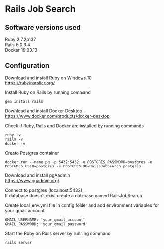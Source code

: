 # Rails Job Search

## Software versions used

Ruby 2.7.2p137  
Rails 6.0.3.4  
Docker 19.03.13  

## Configuration

Download and install Ruby on Windows 10  
https://rubyinstaller.org/

Install Ruby on Rails by running command
```console
gem install rails
```

Download and install Docker Desktop  
https://www.docker.com/products/docker-desktop

Check if Ruby, Rails and Docker are installed by running commands
```console
ruby -v
rails -v
docker -v
```

Create Postgres container
```console
docker run --name pg -p 5432:5432 -e POSTGRES_PASSWORD=postgres -e POSTGRES_USER=postgres -e POSTGRES_DB=RailsJobSearch postgres
```

Download and install pgAadmin  
https://www.pgadmin.org/

Connect to postgres (localhost:5432)  
If database doesn't exist create a database named RailsJobSearch

Create local_env.yml file in config folder and add environment variables for your gmail account
```console
GMAIL_USERNAME: 'your_gmail_account'
GMAIL_PASSWORD: 'your_gmail_password'
```

Start the Ruby on Rails server by running command
```console
rails server
```